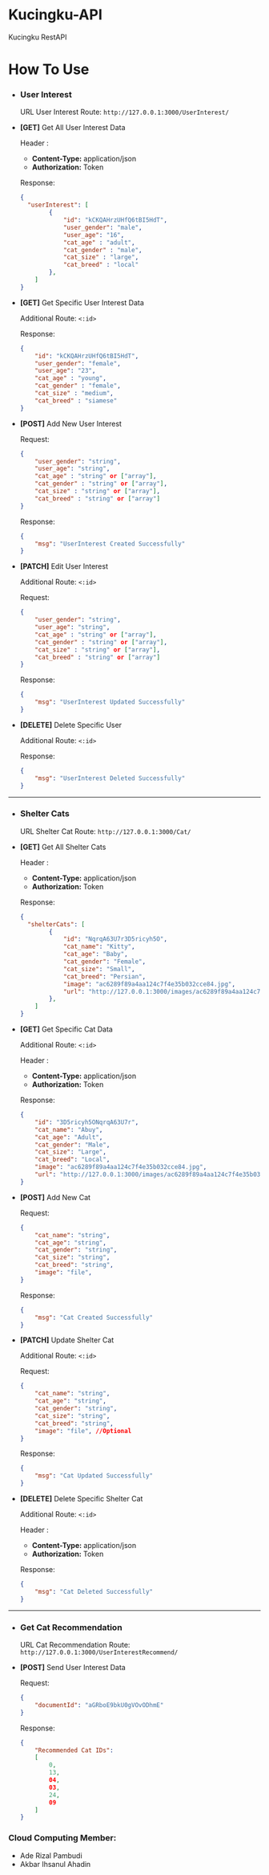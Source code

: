 # Kucingku-API
Kucingku RestAPI



# How To Use

* ### User Interest ###
  URL User Interest Route: `http://127.0.0.1:3000/UserInterest/`


* **[GET]** Get All User Interest Data

  Header :
    * **Content-Type:** application/json
    * **Authorization:** Token
    
    Response:
    ```json
    {
      "userInterest": [
            {
                "id": "kCKQAHrzUHfQ6tBI5HdT",
                "user_gender": "male",
                "user_age": "16",
                "cat_age" : "adult",
                "cat_gender" : "male",
                "cat_size" : "large",
                "cat_breed" : "local"
            },
        ]
    }
    ```

* **[GET]** Get Specific User Interest Data
  
    Additional Route: `<:id>`

    Response:
    ```json
    {
        "id": "kCKQAHrzUHfQ6tBI5HdT",
        "user_gender": "female",
        "user_age": "23",
        "cat_age" : "young",
        "cat_gender" : "female",
        "cat_size" : "medium",
        "cat_breed" : "siamese"
    }
    ```

* **[POST]** Add New User Interest

    Request: 
    ```json
    {
        "user_gender": "string",
        "user_age": "string",
        "cat_age" : "string" or ["array"],
        "cat_gender" : "string" or ["array"],
        "cat_size" : "string" or ["array"],
        "cat_breed" : "string" or ["array"]
    }
    ```
    Response:
    ```json
    {
        "msg": "UserInterest Created Successfully"
    }
    ```

* **[PATCH]** Edit User Interest

    Additional Route: `<:id>`
  
    Request:
    ```json
    {
        "user_gender": "string",
        "user_age": "string",
        "cat_age" : "string" or ["array"],
        "cat_gender" : "string" or ["array"],
        "cat_size" : "string" or ["array"],
        "cat_breed" : "string" or ["array"]
    }
    ```
    Response:
    ```json
    {
        "msg": "UserInterest Updated Successfully"
    }
    ```
* **[DELETE]** Delete Specific User
  
    Additional Route: `<:id>`
    
    Response:

    ```json
    {
        "msg": "UserInterest Deleted Successfully"
    }
    ```


---
* ### Shelter Cats ###
  URL Shelter Cat Route: `http://127.0.0.1:3000/Cat/`

* **[GET]** Get All Shelter Cats

  Header :
    * **Content-Type:** application/json
    * **Authorization:** Token

    Response:
    ```json
    {
      "shelterCats": [
            {
                "id": "NqrqA63U7r3D5ricyh5O",
                "cat_name": "Kitty",
                "cat_age": "Baby",
                "cat_gender": "Female",
                "cat_size": "Small",
                "cat_breed": "Persian",
                "image": "ac6289f89a4aa124c7f4e35b032cce84.jpg",
                "url": "http://127.0.0.1:3000/images/ac6289f89a4aa124c7f4e35b032cce84.jpg"
            },
        ]
    }
    ```

* **[GET]** Get Specific Cat Data
  
    Additional Route: `<:id>`

    Header :
    * **Content-Type:** application/json
    * **Authorization:** Token
    
    Response:
    ```json
    {
        "id": "3D5ricyh5ONqrqA63U7r",
        "cat_name": "Abuy",
        "cat_age": "Adult",
        "cat_gender": "Male",
        "cat_size": "Large",
        "cat_breed": "Local",
        "image": "ac6289f89a4aa124c7f4e35b032cce84.jpg",
        "url": "http://127.0.0.1:3000/images/ac6289f89a4aa124c7f4e35b032cce84.jpg"
    }
    ```

* **[POST]** Add New Cat 

    Request: 
    ```json
    {
        "cat_name": "string",
        "cat_age": "string",
        "cat_gender": "string",
        "cat_size": "string",
        "cat_breed": "string",
        "image": "file",
    }
    ```
    Response:
    ```json
    {
        "msg": "Cat Created Successfully"
    }
    ```

* **[PATCH]** Update Shelter Cat

    Additional Route: `<:id>`
  
    Request:
    ```json
    {
        "cat_name": "string",
        "cat_age": "string",
        "cat_gender": "string",
        "cat_size": "string",
        "cat_breed": "string",
        "image": "file", //Optional
    }
    ```
    Response:
    ```json
    {
        "msg": "Cat Updated Successfully"
    }
    ```

* **[DELETE]** Delete Specific Shelter Cat
  
    Additional Route: `<:id>`

    Header :
    * **Content-Type:** application/json
    * **Authorization:** Token

    Response:

    ```json
    {
        "msg": "Cat Deleted Successfully"
    }
    ```


---
* ### Get Cat Recommendation ###
  URL Cat Recommendation Route: `http://127.0.0.1:3000/UserInterestRecommend/`

* **[POST]** Send User Interest Data 

    Request: 
    ```json
    {
        "documentId": "aGRboE9bkU0gVOvODhmE"
    }
    ```
    Response:
    ```json
    {
        "Recommended Cat IDs":
        [
            0,
            13,
            04,
            03,
            24,
            09
        ]
    }
    ```


### Cloud Computing Member:
- Ade Rizal Pambudi
- Akbar Ihsanul Ahadin
